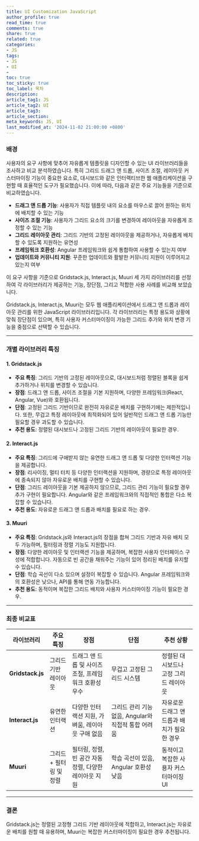 ```yaml
---
title: UI Customization JavaScript
author_profile: true
read_time: true
comments: true
share: true
related: true
categories:
- JS
tags:
- JS
- UI
- 
toc: true
toc_sticky: true
toc_label: 목차
description: 
article_tag1: JS
article_tag2: UI
article_tag3: 
article_section: 
meta_keywords: JS, UI
last_modified_at: '2024-11-02 21:00:00 +0800'
---
```


### 배경

사용자의 요구 사항에 맞추어 자유롭게 템플릿을 디자인할 수 있는 UI 라이브러리들을 조사하고 비교 분석하였습니다.
특히 그리드 드래그 앤 드롭, 사이즈 조절, 레이아웃 커스터마이징 기능이 중요한 요소로, 대시보드와 같은 인터랙티브한 웹 애플리케이션을 구현할 때 효율적인 도구가 필요했습니다.
이에 따라, 다음과 같은 주요 기능들을 기준으로 비교하였습니다.

- **드래그 앤 드롭 기능**: 사용자가 직접 템플릿 내의 요소를 마우스로 끌어 원하는 위치에 배치할 수 있는 기능
- **사이즈 조절 기능**: 사용자가 그리드 요소의 크기를 변경하여 레이아웃을 자유롭게 조정할 수 있는 기능
- **그리드 레이아웃 관리**: 그리드 기반의 고정된 레이아웃을 제공하거나, 자유롭게 배치할 수 있도록 지원하는 유연성
- **프레임워크 호환성**: Angular 프레임워크와 쉽게 통합하여 사용할 수 있는지 여부
- **업데이트와 커뮤니티 지원**: 꾸준한 업데이트와 활발한 커뮤니티 지원이 이루어지고 있는지 여부

이 요구 사항을 기준으로 Gridstack.js, Interact.js, Muuri 세 가지 라이브러리를 선정하여 각 라이브러리가 제공하는 기능, 장단점, 그리고 적합한 사용 사례를 비교해 보았습니다.

Gridstack.js, Interact.js, Muuri는 모두 웹 애플리케이션에서 드래그 앤 드롭과 레이아웃 관리를 위한 JavaScript 라이브러리입니다. 
각 라이브러리는 특정 용도와 상황에 맞춰 장단점이 있으며, 특히 사용자 커스터마이징이 가능한 그리드 추가와 위치 변경 기능을 중점으로 선택할 수 있습니다.

---

### 개별 라이브러리 특징

#### **1. Gridstack.js**
- **주요 특징**: 그리드 기반의 고정된 레이아웃으로, 대시보드처럼 정렬된 블록을 쉽게 추가하거나 위치를 변경할 수 있습니다.
- **장점**: 드래그 앤 드롭, 사이즈 조절을 기본 지원하며, 다양한 프레임워크(React, Angular, Vue)와 호환됩니다.
- **단점**: 고정된 그리드 기반이므로 완전히 자유로운 배치를 구현하기에는 제한적입니다. 또한, 무겁고 특정 레이아웃에 최적화되어 있어 일반적인 드래그 앤 드롭 기능만 필요할 경우 과도할 수 있습니다.
- **추천 용도**: 정렬된 대시보드나 고정된 그리드 기반의 레이아웃이 필요한 경우.

#### **2. Interact.js**
- **주요 특징**: 그리드에 구애받지 않는 유연한 드래그 앤 드롭 및 다양한 인터랙션 기능을 제공합니다.
- **장점**: 리사이징, 멀티 터치 등 다양한 인터랙션을 지원하며, 경량으로 특정 레이아웃에 종속되지 않아 자유로운 배치를 구현할 수 있습니다.
- **단점**: 그리드 레이아웃을 기본 제공하지 않으므로, 그리드 관리 기능이 필요할 경우 추가 구현이 필요합니다. Angular와 같은 프레임워크와의 직접적인 통합은 다소 복잡할 수 있습니다.
- **추천 용도**: 자유로운 드래그 앤 드롭과 배치를 필요로 하는 경우.

#### **3. Muuri**
- **주요 특징**: Gridstack.js와 Interact.js의 장점을 합쳐 그리드 기반과 자유 배치 모두 가능하며, 필터링과 정렬 기능도 지원합니다.
- **장점**: 다양한 레이아웃 및 인터랙션 기능을 제공하며, 복잡한 사용자 인터페이스 구성에 적합합니다. 자동으로 빈 공간을 채워주는 기능이 있어 정리된 배치를 유지할 수 있습니다.
- **단점**: 학습 곡선이 다소 있으며 설정이 복잡할 수 있습니다. Angular 프레임워크와의 호환성은 낮으나, API를 통해 연동 가능합니다.
- **추천 용도**: 동적이며 복잡한 그리드 배치와 사용자 커스터마이징 기능이 필요한 경우.

---

### 최종 비교표

| **라이브러리**      | **주요 특징**               | **장점**                                                          | **단점**                                                 | **추천 상황**                                   |
|---------------------|----------------------------|-------------------------------------------------------------------|----------------------------------------------------------|-------------------------------------------------|
| **Gridstack.js**    | 그리드 기반 레이아웃        | 드래그 앤 드롭 및 사이즈 조절, 프레임워크 호환성 우수               | 무겁고 고정된 그리드 시스템                               | 정렬된 대시보드나 고정 그리드 레이아웃           |
| **Interact.js**     | 유연한 인터랙션             | 다양한 인터랙션 지원, 가벼움, 레이아웃 구애 없음                   | 그리드 관리 기능 없음, Angular와 직접적 통합 어려움       | 자유로운 드래그 앤 드롭과 배치가 필요한 경우     |
| **Muuri**           | 그리드 + 필터링 및 정렬      | 필터링, 정렬, 빈 공간 자동 정렬, 다양한 레이아웃 지원               | 학습 곡선이 있음, Angular 호환성 낮음                     | 동적이고 복잡한 사용자 커스터마이징 UI           |

---

### 결론
Gridstack.js는 정렬된 고정형 그리드 기반 레이아웃에 적합하고, Interact.js는 자유로운 배치를 원할 때 유용하며, Muuri는 복잡한 커스터마이징이 필요한 경우 추천됩니다.